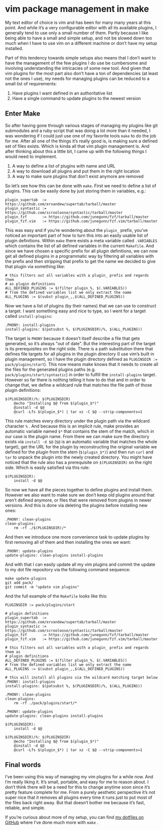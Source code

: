 # vim package management in make

My text editor of choice is vim and has been for many many years at this point. And while it’s a very configurable editor with all its available plugins, I generally tend to use only a small number of them. Partly because I like being able to have a small and simple setup, and not be slowed down too much when I have to use vim on a different machine or don’t have my setup installed.

Part of this tendency towards simple setups also means that I don’t want to have the management of the few plugins I do use be cumbersome and involving understanding the intricacies of some new tool. And given that vim plugins for the most part also don’t have a ton of dependencies (at least not the ones I use), my needs for managing plugins can be reduced to a small list of requirements:

1. Have plugins I want defined in an authoritative list
2. Have a single command to update plugins to the newest version

## Enter Make
So after having gone through various stages of managing my plugins like git submodules and a ruby script that was doing a lot more than it needed, I was wondering if I could just use one of my favorite tools `make` to do the job for me. After all one of the things it’s really good is, is making sure a defined set of files exists. Which is kinda all that vim plugin management is. And after thinking about this a little bit, I came up with the following things I would need to implement.

1. A way to define a list of plugins with name and URL
2. A way to download all plugins and put them in the right location
3. A way to make sure plugins that don’t exist anymore are removed

So let’s see how this can be done with `make`. First we need to define a list of plugins. This can be easily done by just storing them in variables, e.g.:

	plugin_supertab  := https://github.com/ervandew/supertab/tarball/master
	plugin_syntastic := https://github.com/scrooloose/syntastic/tarball/master
	plugin_fzf       := https://github.com/junegunn/fzf/tarball/master
	plugin_fzf.vim   := https://github.com/junegunn/fzf.vim/tarball/master

This was easy and if you’re wondering about the `plugin_` prefix, you’ve noticed an important part of how to turn this into an easily usable list of plugin definitions. Within 
`make` there exists a meta variable called `.VARIABLES` which contains the list of all defined variables in the current `Makefile`. And since we have chosen a specific prefix for all plugin definitions, we can now get all defined plugins in a programmatic way by filtering all variables with the prefix and then stripping that prefix to get the name we decided to give that plugin via something like:

	# this filters out all variables with a plugin_ prefix and regards them 
	# as plugin definitions
	ALL_DEFINED_PLUGINS := $(filter plugin_%, $(.VARIABLES))
	# from the defined variables list we only extract the name
	ALL_PLUGINS := $(subst plugin_,,$(ALL_DEFINED_PLUGINS))

Now we have a list of plugins (by their names) that we can use to construct a target. I want something easy and nice to type, so I went for a target called `install-plugins`:

	.PHONY: install-plugins
	install-plugins: $(patsubst %, $(PLUGINSDIR)/%, $(ALL_PLUGINS))

The target is `PHONY` because it doesn’t itself describe a file that gets generated, so it’s always "out of date".  But the interesting part of the target is its prerequisites on the right side. There is a path substitution there that defines file targets for all plugins in the plugin directory (I use vim’s built in plugin management, so I have the plugin directory defined as `PLUGINSDIR := pack/plugins/start`). This now means make knows that it needs to create all the files for the generated plugins paths (e.g. `pack/plugins/start/syntastic`) in order to fulfill the `install-plugins` target. However so far there is nothing telling it how to do that and in order to change that, we define a wildcard rule that matches the file path of those plugin definitions:

	$(PLUGINSDIR)/%: $(PLUGINSDIR)
		@echo "Installing $@ from $(plugin_$*)"
		@install -d $@
		@curl -Lfs $(plugin_$*) | tar xz -C $@ --strip-components=1

This rule matches every directory under the plugin path via the wildcard character `%` . And because this is an implicit rule, make provides an automatic variable named `$*` that contains the stem of the match, which in our case is the plugin name. From there we can make sure the directory exists via `install -d $@` (`$@` is an automatic variable that matches the whole target), get the URL for the plugin by reconstructing the original variable we defined for the plugin from the stem (`$(plugin_$*)`)  and then run `curl` and `tar` to unpack the plugin into the newly created directory. You might have noticed that the rule also has a prerequisite on `$(PLUGINSDIR)` on the right side. Which is easily satisfied via this rule:

	$(PLUGINSDIR):
		install -d $@

So now we have all the pieces together to define plugins and install them. However we also want to make sure we don’t keep old plugins around that aren’t defined anymore, or files that were removed from plugins in newer versions. And this is done via deleting the plugins before installing new ones:

	.PHONY: clean-plugins
	clean-plugins:
		rm -rf ./$(PLUGINSDIR)/*

And then we introduce one more convenience task to update plugins by first removing all of them and then installing the ones we want:

	.PHONY: update-plugins
	update-plugins: clean-plugins install-plugins

And with that I can easily update all my vim plugins and commit the update to my dot file repository via the following command sequence:

	make update-plugins
	git add pack/
	git commit -m "update vim plugins"

And the full example of the `Makefile` looks like this:

	PLUGINSDIR := pack/plugins/start
	
	# plugin definitions
	plugin_supertab  := https://github.com/ervandew/supertab/tarball/master
	plugin_syntastic := https://github.com/scrooloose/syntastic/tarball/master
	plugin_fzf       := https://github.com/junegunn/fzf/tarball/master
	plugin_fzf.vim   := https://github.com/junegunn/fzf.vim/tarball/master
	
	# this filters out all variables with a plugin_ prefix and regards them as
	# plugin definitions
	ALL_DEFINED_PLUGINS := $(filter plugin_%, $(.VARIABLES))
	# from the defined variables list we only extract the name
	ALL_PLUGINS := $(subst plugin_,,$(ALL_DEFINED_PLUGINS))
	
	# this will install all plugins via the wildcard matching target below
	.PHONY: install-plugins
	install-plugins: $(patsubst %, $(PLUGINSDIR)/%, $(ALL_PLUGINS))
	
	.PHONY: clean-plugins
	clean-plugins:
		rm -rf ./pack/plugins/start/*
	
	.PHONY: update-plugins
	update-plugins: clean-plugins install-plugins
	
	$(PLUGINSDIR):
		install -d $@
	
	$(PLUGINSDIR)/%: $(PLUGINSDIR)
		@echo "Installing $@ from $(plugin_$*)"
		@install -d $@
		@curl -Lfs $(plugin_$*) | tar xz -C $@ --strip-components=1


## Final words
I’ve been using this way of managing my vim plugins for a while now. And I’m really liking it. It’s small, portable, and easy for me to reason about. I don’t think there will be a need for this to change anytime soon since it’s pretty feature complete for me. From a purely aesthetic perspective it’s not super nice that it removes all plugins every time it runs just to put most of the files back right away. But that doesn’t bother me because it’s fast, reliable, and simple. 

If you’re curious about more of my setup, you can find [my dotfiles on GitHub](https://github.com/mrtazz/dotfiles "mrtazz’s dotfiles on github.com") where I’ve done much more with `make` .